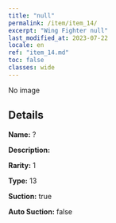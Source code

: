 ```yaml
---
title: "null"
permalink: /item/item_14/
excerpt: "Wing Fighter null"
last_modified_at: 2023-07-22
locale: en
ref: "item_14.md"
toc: false
classes: wide
---
```



 No image



## Details

 **Name:** ? 

 **Description:** 

 **Rarity:** 1 

 **Type:** 13 

 **Suction:** true 

 **Auto Suction:** false 


